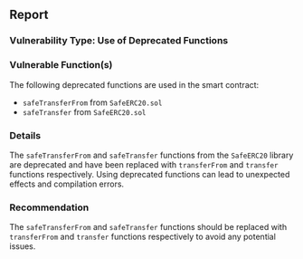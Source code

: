 

## Report

### Vulnerability Type: Use of Deprecated Functions

### Vulnerable Function(s)
The following deprecated functions are used in the smart contract:
- `safeTransferFrom` from `SafeERC20.sol`
- `safeTransfer` from `SafeERC20.sol`

### Details
The `safeTransferFrom` and `safeTransfer` functions from the `SafeERC20` library are deprecated and have been replaced with `transferFrom` and `transfer` functions respectively. Using deprecated functions can lead to unexpected effects and compilation errors.

### Recommendation
The `safeTransferFrom` and `safeTransfer` functions should be replaced with `transferFrom` and `transfer` functions respectively to avoid any potential issues.